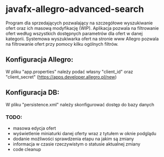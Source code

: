 # javafx-allegro-advanced-search #
Program dla sprzedających pozwalający na szczegółowe wyszukiwanie ofert oraz ich masową modyfikację (WIP).
Aplikacja pozwala na filtrowanie ofert według wszystkich dostępnych parametrów dla ofert w danej kategorii.
Systemowa wyszukiwarka ofert na stronie www Allegro pozwala na filtrowanie ofert przy pomocy kilku ogólnych filtrów.

## Konfiguracja Allegro: ##
W pliku "app.properties" należy podać własny "client_id" oraz "client_secret" (https://apps.developer.allegro.pl/new)

## Konfiguracja DB: ##
W pliku "persistence.xml" należy skonfigurować dostęp do bazy danych

### TODO: ###
* masowa edycja ofert
* wyświetlenie miniaturki danej oferty wraz z tytułem w oknie podglądu
* dodanie możliwości sprawdzenia etapu na jakim są zmiany
* informacja w czasie rzeczywistym o statusie aktualnej zmiany
* code cleanup
